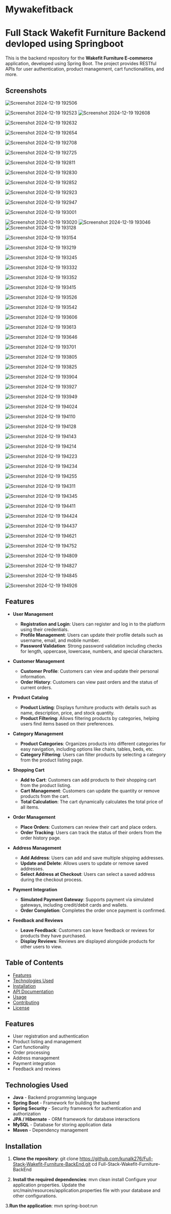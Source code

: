 # Mywakefitback
# Full Stack Wakefit Furniture Backend devloped using Springboot

This is the backend repository for the **Wakefit Furniture E-commerce** application, developed using Spring Boot. The project provides RESTful APIs for user authentication, product management, cart functionalities, and more.

## Screenshots


![Screenshot 2024-12-19 192506](https://github.com/user-attachments/assets/db5bdc35-d944-43bc-a2c9-4eafa4a5c037)

![Screenshot 2024-12-19 192523](https://github.com/user-attachments/assets/1146e82b-94ff-4d49-8b00-3b662eb2e1db)
![Screenshot 2024-12-19 192608](https://github.com/user-attachments/assets/3ca0f44e-a4a7-41b0-b848-ce18b11a839a)


![Screenshot 2024-12-19 192632](https://github.com/user-attachments/assets/162fbd50-f630-44e4-a2ca-43d9345fb78f)

![Screenshot 2024-12-19 192654](https://github.com/user-attachments/assets/42dc9142-4f34-4128-8a29-3904f760d444)



![Screenshot 2024-12-19 192708](https://github.com/user-attachments/assets/8f7bfed8-9e44-4a24-a1f0-116e202bfb88)


![Screenshot 2024-12-19 192725](https://github.com/user-attachments/assets/bbe53158-2b33-4cea-bf86-e6be4a8c6afd)

![Screenshot 2024-12-19 192811](https://github.com/user-attachments/assets/e4313166-ec4c-4c9e-8d6b-7339a3e7cc49)

![Screenshot 2024-12-19 192830](https://github.com/user-attachments/assets/fef48ef1-beba-4265-bde1-53bd65667f8b)

![Screenshot 2024-12-19 192852](https://github.com/user-attachments/assets/83ea418f-a022-4d36-b625-406b09553656)

![Screenshot 2024-12-19 192923](https://github.com/user-attachments/assets/59c12ead-27c8-436f-bb10-2bc1eca297d8)

![Screenshot 2024-12-19 192947](https://github.com/user-attachments/assets/42c4cc06-c296-415b-b4ca-0b2eb487f6e4)

![Screenshot 2024-12-19 193001](https://github.com/user-attachments/assets/e37db1a5-352a-4792-8ec0-ae0f2b6cd7f7)

![Screenshot 2024-12-19 193020](https://github.com/user-attachments/assets/21fc79c6-f4f6-4db3-b69e-129d6b1c1ff8)
![Screenshot 2024-12-19 193046](https://github.com/user-attachments/assets/118bcf89-b81c-494b-8618-4125b94033a6)
![Screenshot 2024-12-19 193128](https://github.com/user-attachments/assets/290a4ecb-75aa-4dac-af25-c0eed466cdd6)

![Screenshot 2024-12-19 193154](https://github.com/user-attachments/assets/6cf2f8c0-ff4f-4204-a58d-0795bcc2b5a0)

![Screenshot 2024-12-19 193219](https://github.com/user-attachments/assets/04c25293-516b-4eb9-84a7-8e3ddf633405)


![Screenshot 2024-12-19 193245](https://github.com/user-attachments/assets/7069b921-e0ed-43a1-8b8c-e77ab7405817)

![Screenshot 2024-12-19 193332](https://github.com/user-attachments/assets/2bd0ed62-c45c-4307-a11a-bdd9d83f3d48)

![Screenshot 2024-12-19 193352](https://github.com/user-attachments/assets/7b52f7af-0963-4969-aee4-e8110c0105a7)


![Screenshot 2024-12-19 193415](https://github.com/user-attachments/assets/3b4078bd-d15d-41a5-a5de-49ce15feb787)


![Screenshot 2024-12-19 193526](https://github.com/user-attachments/assets/faaf4284-b0e3-43bc-941d-34f44ae50d71)


![Screenshot 2024-12-19 193542](https://github.com/user-attachments/assets/7f18cd6d-cc2c-4bef-a873-b40723ffdbd6)

![Screenshot 2024-12-19 193606](https://github.com/user-attachments/assets/7ee0bae9-84e1-477a-964c-ea3ddb73679a)


![Screenshot 2024-12-19 193613](https://github.com/user-attachments/assets/59afdd04-3d62-4a48-ae8f-fc92f4ee0b38)


![Screenshot 2024-12-19 193646](https://github.com/user-attachments/assets/9aa0fb7e-9f57-4afd-bf31-842f58d1f618)

![Screenshot 2024-12-19 193701](https://github.com/user-attachments/assets/f2c07265-e8c3-40a0-9e0e-bddd5ed659b7)

![Screenshot 2024-12-19 193805](https://github.com/user-attachments/assets/00a69083-2d7e-4565-954d-60ed6a158714)

![Screenshot 2024-12-19 193825](https://github.com/user-attachments/assets/70c71485-bfd5-43ac-ad99-c04c1e1d2615)


![Screenshot 2024-12-19 193904](https://github.com/user-attachments/assets/c9062f96-0afd-407a-a719-8fcb21f5253d)



![Screenshot 2024-12-19 193927](https://github.com/user-attachments/assets/b67ed93f-a918-4f56-bfe6-5637db7f6b95)


![Screenshot 2024-12-19 193949](https://github.com/user-attachments/assets/baa23d8f-aba8-4326-a961-5f4801642101)


![Screenshot 2024-12-19 194024](https://github.com/user-attachments/assets/85ab4177-c08a-41d6-a7d9-d7f3c70f97a8)


![Screenshot 2024-12-19 194110](https://github.com/user-attachments/assets/aa9af508-b3a3-4e9e-9766-e047076e167a)

![Screenshot 2024-12-19 194128](https://github.com/user-attachments/assets/3c056479-5243-4916-81d3-6bbcbd4dedeb)

![Screenshot 2024-12-19 194143](https://github.com/user-attachments/assets/ad9acad1-5b56-4c6b-beba-61eb6b885a3b)

![Screenshot 2024-12-19 194214](https://github.com/user-attachments/assets/a6ed1f2e-865f-4b23-923d-8b47a027742c)

![Screenshot 2024-12-19 194223](https://github.com/user-attachments/assets/c3ecd8a9-3db1-4b3e-a786-5044d17b977b)

![Screenshot 2024-12-19 194234](https://github.com/user-attachments/assets/efad4275-3780-480c-acdb-746ece79dbdd)

![Screenshot 2024-12-19 194255](https://github.com/user-attachments/assets/b1591c8f-77ce-4a89-8016-92d40af2540b)

![Screenshot 2024-12-19 194311](https://github.com/user-attachments/assets/535b91ac-8110-42da-81b8-b830edefe111)

![Screenshot 2024-12-19 194345](https://github.com/user-attachments/assets/4a7f1dba-7566-46e2-be8d-aeac8b7f03f7)

![Screenshot 2024-12-19 194411](https://github.com/user-attachments/assets/db55a9b6-1b6e-4cbf-b94f-7cc47bfec2b0)

![Screenshot 2024-12-19 194424](https://github.com/user-attachments/assets/e7624394-19b6-4ba2-a90d-eff81c1ffd4e)

![Screenshot 2024-12-19 194437](https://github.com/user-attachments/assets/7515f182-af9c-4418-8d62-cf2236afaec3)


![Screenshot 2024-12-19 194621](https://github.com/user-attachments/assets/05b3e0c6-e768-4ab0-984c-57b9e45ab547)




![Screenshot 2024-12-19 194752](https://github.com/user-attachments/assets/0b4de4fa-8b25-471e-8990-ab16cd26a64f)


![Screenshot 2024-12-19 194809](https://github.com/user-attachments/assets/17829414-a5a7-485e-8508-f5c5ed734660)


![Screenshot 2024-12-19 194827](https://github.com/user-attachments/assets/62b6c89a-4de3-4d7a-92b3-550a9a7695dd)



![Screenshot 2024-12-19 194845](https://github.com/user-attachments/assets/608f6cb5-6380-4a50-b7c8-89e224db1852)


![Screenshot 2024-12-19 194926](https://github.com/user-attachments/assets/bca386c5-1d74-4cd0-9623-5bdb2705cf22)

## Features

- **User Management**
  - **Registration and Login**: Users can register and log in to the platform using their credentials.
  - **Profile Management**: Users can update their profile details such as username, email, and mobile number.
  - **Password Validation**: Strong password validation including checks for length, uppercase, lowercase, numbers, and special characters.

- **Customer Management**
  - **Customer Profile**: Customers can view and update their personal information.
  - **Order History**: Customers can view past orders and the status of current orders.

- **Product Catalog**
  - **Product Listing**: Displays furniture products with details such as name, description, price, and stock quantity.
  - **Product Filtering**: Allows filtering products by categories, helping users find items based on their preferences.

- **Category Management**
  - **Product Categories**: Organizes products into different categories for easy navigation, including options like chairs, tables, beds, etc.
  - **Category Filtering**: Users can filter products by selecting a category from the product listing page.

- **Shopping Cart**
  - **Add to Cart**: Customers can add products to their shopping cart from the product listing.
  - **Cart Management**: Customers can update the quantity or remove products from the cart.
  - **Total Calculation**: The cart dynamically calculates the total price of all items.

- **Order Management**
  - **Place Orders**: Customers can review their cart and place orders.
  - **Order Tracking**: Users can track the status of their orders from the order history page.

- **Address Management**
  - **Add Address**: Users can add and save multiple shipping addresses.
  - **Update and Delete**: Allows users to update or remove saved addresses.
  - **Select Address at Checkout**: Users can select a saved address during the checkout process.

- **Payment Integration**
  - **Simulated Payment Gateway**: Supports payment via simulated gateways, including credit/debit cards and wallets.
  - **Order Completion**: Completes the order once payment is confirmed.

- **Feedback and Reviews**
  - **Leave Feedback**: Customers can leave feedback or reviews for products they have purchased.
  - **Display Reviews**: Reviews are displayed alongside products for other users to view.


## Table of Contents

- [Features](#features)
- [Technologies Used](#technologies-used)
- [Installation](#installation)
- [API Documentation](#api-documentation)
- [Usage](#usage)
- [Contributing](#contributing)
- [License](#license)

## Features

- User registration and authentication
- Product listing and management
- Cart functionality
- Order processing
- Address management
- Payment integration
- Feedback and reviews

## Technologies Used

- **Java** - Backend programming language
- **Spring Boot** - Framework for building the backend
- **Spring Security** - Security framework for authentication and authorization
- **JPA / Hibernate** - ORM framework for database interactions
- **MySQL** - Database for storing application data
- **Maven** - Dependency management

## Installation

1. **Clone the repository**:
   git clone https://github.com/kunalk276/Full-Stack-Wakefit-Furniture-BackEnd.git
   cd Full-Stack-Wakefit-Furniture-BackEnd
   
2. **Install the required dependencies**:
   mvn clean install
   Configure your application properties. Update the src/main/resources/application.properties file with your database and other configurations.

3.**Run the application**:
   mvn spring-boot:run

